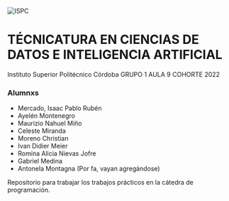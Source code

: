 ![ISPC](http://drive.google.com/uc?export=view&id=1WQ7jzUPaGrOdj6j1RrliZpUp2aXIZyQr)
# TÉCNICATURA EN CIENCIAS DE DATOS E INTELIGENCIA ARTIFICIAL
Instituto Superior Politécnico Córdoba
GRUPO 1 AULA 9 COHORTE 2022

### Alumnxs
- Mercado, Isaac Pablo Rubén
- Ayelén Montenegro
- Maurizio Nahuel Miño
- Celeste Miranda 
- Moreno Christian
- Ivan Didier Meier
- Romina Alicia Nievas Jofre
- Gabriel Medina
- Antonela Montagna
(Por fa, vayan agregándose)


Repositorio para trabajar los trabajos prácticos en la cátedra de programación.
